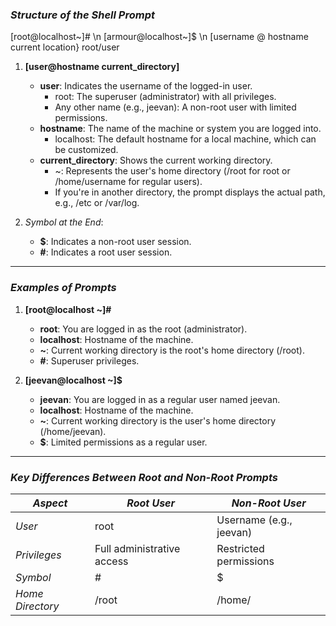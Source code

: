 ### *Structure of the Shell Prompt*

[root@localhost~]# \n
[armour@localhost~]$ \n
[username @ hostname current location} root/user

1. **[user@hostname current_directory]**

    - **user**: Indicates the username of the logged-in user.
        - root: The superuser (administrator) with all privileges.
        - Any other name (e.g., jeevan): A non-root user with limited permissions.
    - **hostname**: The name of the machine or system you are logged into.
        - localhost: The default hostname for a local machine, which can be customized.
    - **current_directory**: Shows the current working directory.
        - ~: Represents the user's home directory (/root for root or /home/username for regular users).
        - If you're in another directory, the prompt displays the actual path, e.g., /etc or /var/log.

2. *Symbol at the End*:

    - **$**: Indicates a non-root user session.
    - **#**: Indicates a root user session.

---

### *Examples of Prompts*

1. **[root@localhost ~]#**

    - **root**: You are logged in as the root (administrator).
    - **localhost**: Hostname of the machine.
    - **~**: Current working directory is the root's home directory (/root).
    - **#**: Superuser privileges.

2. **[jeevan@localhost ~]$**

    - **jeevan**: You are logged in as a regular user named jeevan.
    - **localhost**: Hostname of the machine.
    - **~**: Current working directory is the user's home directory (/home/jeevan).
    - **$**: Limited permissions as a regular user.

---

### *Key Differences Between Root and Non-Root Prompts*

| *Aspect*         | *Root User*              | *Non-Root User*        |
| ------------------ | -------------------------- | ------------------------ |
| *User*           | root                     | Username (e.g., jeevan) |
| *Privileges*     | Full administrative access | Restricted permissions   |
| *Symbol*         | #                        | $                      |
| *Home Directory* | /root                    | /home/<username>       |
